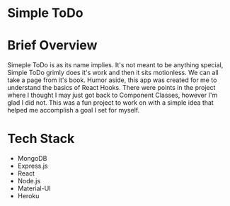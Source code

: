 # Simple ToDo

# Brief Overview 
Simeple ToDo is as its name implies. It's not meant to be anything special, Simple ToDo grimly does it's work and then it sits motionless. We can all take a page from it's book. Humor aside, this app was created for me to understand the basics of React Hooks. There were points in the project where I thought I may just got back to Component Classes, however I'm glad I did not. This was a fun project to work on with a simple idea that helped me accomplish a goal I set for myself.

# Tech Stack
- MongoDB
- Express.js
- React
- Node.js
- Material-UI 
- Heroku 